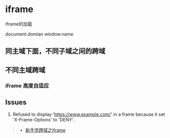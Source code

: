 # iframe

iframe的加载

document.domian
window.name

## 同主域下面，不同子域之间的跨域


## 不同主域跨域


### iframe 高度自适应

## Issues
1. Refused to display 'https://www.example.com/' in a frame because it set 'X-Frame-Options' to 'DENY'.


> - [新手学跨域之iframe](https://segmentfault.com/a/1190000000702539)
